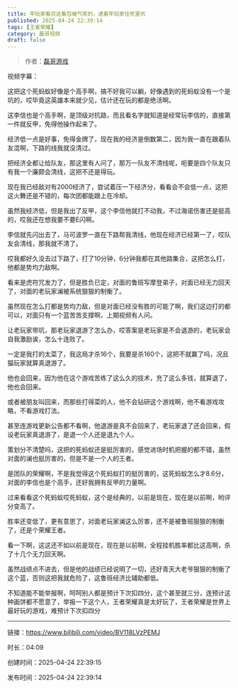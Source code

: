 ```yaml
---
title: 牢玩家看完这集包被气笑的，逮着牢玩家往死里坑
published: 2025-04-24 22:39:14
tags: [王者荣耀]
category: 磊哥视频
draft: false
---
```



> 作者：[磊哥游戏](https://space.bilibili.com/268941858)

视频字幕：

这把这个死蚂蚁好像是个高手啊，搞不好我可以躺，好像遇到的死蚂蚁没有一个是坑的，哎毕竟这英雄本来就少见，估计还在玩的都是绝活啊。

这李信也是个高手啊，是顶级对抗路，而且看名字就知道是经常玩李信的，直接第一件就反甲，免得他操作起来了。

经济低一点是好事，免得金牌了，现在我的经济是倒数第二，因为我一直在跟着队友混啊，下路的线我就没清过。

把经济全都让给队友，那这里有人问了，那万一队友不清线呢，呃要是四个队友只有我一个廉颇会清线，这把不还是得玩。

现在我已经敌对有2000经济了，尝试着压一下经济分，看看会不会低一点，这把这火舞还是不错的，每次团都能跟上在冷却。

虽然我经济低，但是我出了反甲，这个李信他就打不动我，不过海诺伤害还是挺高的，哎我还在想我要不要E闪啊。

李信就先闪出去了，马可波罗一直在下路帮我清线，他现在经济已经第一了，哎队友会清线，那我就不清了。

哎我都好久没去过下路了，打了10分钟，6分钟我都在其他路集合，这把怎么打，他都是势均力敌啊。

看来是虎符咒发力了，但是胜负已定，对面的鲁班写摩登弟子，对面已经无力回天了，对面的老玩家澜被系统狠狠的制衡了。

虽然现在怎么打都是势均力敌，但是对面已经没有胜的可能了啊，我们这边打的都可以，对面只有一个蓝苦苦支撑啊，上期视频有人问。

让老玩家带坑，那老玩家退游了怎么办，哎答案是老玩家是不会退游的，老玩家会自我激励诶，怎么十连败了。

一定是我打的太菜了，我这局才杀16个，我要是杀160个，这把不就赢了吗，况且猫玩家就算真退游了。

他也会回来，因为他在这个游戏苦练了这么久的技术，充了这么多钱，就算退了，他也会回来。

或者被朋友叫回来，而那些打得菜的人，他不会钻研这个游戏啊，他不看游戏攻略，不看游戏打法。

甚至连游戏更新公告都不看啊，他退游是真不会回来了，老玩家退了还会回来，假设老玩家真退游了，是退一个人还是退九个人。

策划分不清楚吗，这把的死蚂蚁还是挺厉害的，感觉进场时机把握的都不错，虽然对面的澜也挺厉害的，但是不是一个人的王者。

是团队的荣耀啊，不是我觉得这个死蚂蚁打的挺厉害的，这死蚂蚁怎么才8.6分，对面的李信也是个高手，还好我拥有反甲的力量啊。

过来看看这个死蚂蚁哎死蚂蚁，这个是经典的，以前是现在，现在是以前啊，哟评分变高了。

胜率还变低了，更有意思了，对面老玩家澜这么厉害，还不是被鲁班狠狠的制衡了，还是个荣耀王者。

看一下啊，这这还不如以前是现在，现在是以前啊，全程挂机胜率都比这高啊，杀了十几个无力回天啊。

虽然战绩点不进去，但是他的战绩已经说明了一切，还好青天大老爷狠狠的制衡了这个蓝，否则这把我就危险了，这鲁班经济比辅助都低。

不知道能不能举报啊，呵呵别人都是预计下次扣四分，这个甚至就三分，连预计这种画饼都不愿意了，举报一下这个人，王者荣耀真是太好玩了，王者荣耀是世界上最好玩的游戏，难预计下次扣四分

---

链接：https://www.bilibili.com/video/BV118LVzPEMJ

时长：04:09

创建时间：2025-04-24 22:39:15

发布时间：2025-04-24 22:39:14
